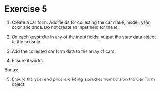 # Exercise 5

1. Create a car form. Add fields for collecting the car make, model, year, color and price. Do not create an input field for the id.

2. On each keystroke in any of the input fields, output the state data object to the console.

3. Add the collected car form data to the array of cars.

4. Ensure it works.

Bonus:

5. Ensure the year and price are being stored as numbers on the Car Form object.
